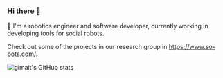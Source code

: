 ### Hi there 👋

:robot: I'm a robotics engineer and software developer, currently working in developing tools for social robots.

Check out some of the projects in our research group in https://www.so-bots.com/.

![gimait's GitHub stats](https://github-readme-stats.vercel.app/api?username=gimait&count_private=true&show_icons=true&hide=stars&theme=dark)
<!--
**gimait/gimait** is a ✨ _special_ ✨ repository because its `README.md` (this file) appears on your GitHub profile.

Here are some ideas to get you started:

- 🔭 I’m currently working on ...
- 🌱 I’m currently learning ...
- 👯 I’m looking to collaborate on ...
- 🤔 I’m looking for help with ...
- 💬 Ask me about ...
- 📫 How to reach me: ...
- 😄 Pronouns: ...
- ⚡ Fun fact: ...
-->
